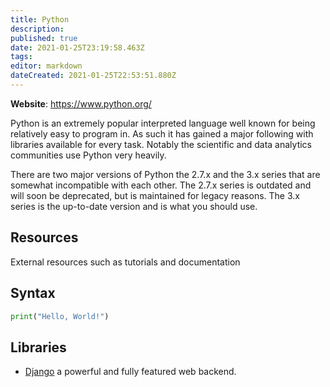 ```yaml
---
title: Python
description: 
published: true
date: 2021-01-25T23:19:58.463Z
tags: 
editor: markdown
dateCreated: 2021-01-25T22:53:51.880Z
---
```


**Website**: <https://www.python.org/>

Python is an extremely popular interpreted language well known for being relatively easy to program in. As such it has gained a major following with libraries available for every task. Notably the scientific and data analytics communities use Python very heavily.

There are two major versions of Python the 2.7.x and the 3.x series that are somewhat incompatible with each other. The 2.7.x series is outdated and will soon be deprecated, but is maintained for legacy reasons. The 3.x series is the up-to-date version and is what you should use.

## Resources

External resources such as tutorials and documentation

## Syntax

```python
print("Hello, World!")
```

## Libraries

- [Django](/frameworks/django) a powerful and fully featured web backend.
